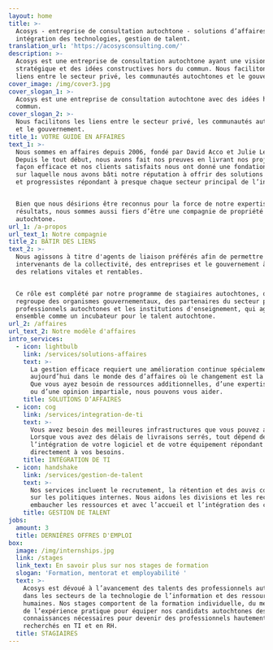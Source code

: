 ```yaml
---
layout: home
title: >-
  Acosys - entreprise de consultation autochtone - solutions d’affaires,
  intégration des technologies, gestion de talent.
translation_url: 'https://acosysconsulting.com/'
description: >-
  Acosys est une entreprise de consultation autochtone ayant une vision
  stratégique et des idées constructives hors du commun. Nous facilitons les
  liens entre le secteur privé, les communautés autochtones et le gouvernement.
cover_image: /img/cover3.jpg
cover_slogan_1: >-
  Acosys est une entreprise de consultation autochtone avec des idées hors du
  commun.
cover_slogan_2: >-
  Nous facilitons les liens entre le secteur privé, les communautés autochtones
  et le gouvernement.
title_1: VOTRE GUIDE EN AFFAIRES
text_1: >-
  Nous sommes en affaires depuis 2006, fondé par David Acco et Julie Lepage.
  Depuis le tout début, nous avons fait nos preuves en livrant nos projets de
  façon efficace et nos clients satisfaits nous ont donné une fondation solide
  sur laquelle nous avons bâti notre réputation à offrir des solutions créatives
  et progressistes répondant à presque chaque secteur principal de l’industrie.


  Bien que nous désirions être reconnus pour la force de notre expertise et nos
  résultats, nous sommes aussi fiers d’être une compagnie de propriété
  autochtone.
url_1: /a-propos
url_text_1: Notre compagnie
title_2: BÂTIR DES LIENS
text_2: >-
  Nous agissons à titre d'agents de liaison préférés afin de permettre aux
  intervenants de la collectivité, des entreprises et le gouvernement à créer
  des relations vitales et rentables.


  Ce rôle est complété par notre programme de stagiaires autochtones, qui
  regroupe des organismes gouvernementaux, des partenaires du secteur privé, des
  professionnels autochtones et les institutions d'enseignement, qui agissent
  ensemble comme un incubateur pour le talent autochtone.
url_2: /affaires
url_text_2: Notre modèle d'affaires
intro_services:
  - icon: lightbulb
    link: /services/solutions-affaires
    text: >-
      La gestion efficace requiert une amélioration continue spécialement
      aujourd’hui dans le monde des d’affaires où le changement est la norme.
      Que vous ayez besoin de ressources additionnelles, d’une expertise unique
      ou d’une opinion impartiale, nous pouvons vous aider.
    title: SOLUTIONS D’AFFAIRES
  - icon: cog
    link: /services/integration-de-ti
    text: >-
      Vous avez besoin des meilleures infrastructures que vous pouvez avoir.
      Lorsque vous avez des délais de livraisons serrés, tout dépend de
      l’intégration de votre logiciel et de votre équipement répondant
      directement à vos besoins.
    title: INTÉGRATION DE TI
  - icon: handshake
    link: /services/gestion-de-talent
    text: >-
      Nos services incluent le recrutement, la rétention et des avis conseils
      sur les politiques internes. Nous aidons les divisions et les recruteurs à
      embaucher les ressources et avec l’accueil et l’intégration des candidats.
    title: GESTION DE TALENT
jobs:
  amount: 3
  title: DERNIÈRES OFFRES D'EMPLOI
box:
  image: /img/internships.jpg
  link: /stages
  link_text: En savoir plus sur nos stages de formation
  slogan: 'Formation, mentorat et employabilité '
  text: >-
    Acosys est dévoué à l’avancement des talents des professionnels autochtones
    dans les secteurs de la technologie de l’information et des ressources
    humaines. Nos stages comportent de la formation individuelle, du mentorat et
    de l’expérience pratique pour équiper nos candidats autochtones des
    connaissances nécessaires pour devenir des professionnels hautement
    recherchés en TI et en RH.
  title: STAGIAIRES
---
```


